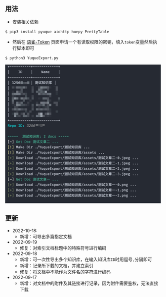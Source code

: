 ## 用法

- 安装相关依赖


```bash
$ pip3 install pyuque aiohttp huepy PrettyTable
```

- 然后在 [语雀-Token](https://www.yuque.com/settings/tokens) 页面申请一个有读取权限的密钥，填入`token`变量然后执行脚本即可

```
$ python3 YuqueExport.py
```

![YuqueExport-1](./YuqueExport-1.jpg)



## 更新
- 2022-10-18:
  - 新增：可导出多篇指定文档
- 2022-09-19
  - 修复：对索引文档标题中的特殊符号进行编码
- 2022-09-18
  - 新增：可一次性导出多个知识库，在输入知识库`ID`时用逗号`,`分隔即可
  - 新增：记录所下载的文档，并建立索引
  - 修复：将文档中不能作为文件名的字符进行编码
- 2022-09-17
  - 新增：对文档中的附件及其链接进行记录，因为附件需要鉴权，无法直接下载

